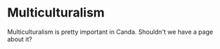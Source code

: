 # Multiculturalism

Multiculturalism is pretty important in Canda.  Shouldn't we have a page about it? 
